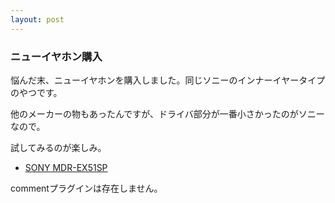 ```yaml
---
layout: post
---
```

<h3>ニューイヤホン購入</h3>
<p>悩んだ末、ニューイヤホンを購入しました。同じソニーのインナーイヤータイプのやつです。</p>
<p>他のメーカーの物もあったんですが、ドライバ部分が一番小さかったのがソニーなので。</p>
<p>試してみるのが楽しみ。</p>
<ul>
<li><a href="/?page=SONY+MDR%2DEX51SP" class="wikipage">SONY MDR-EX51SP</a></li>
</ul>
<p><span class="error">commentプラグインは存在しません。</span> </p>
